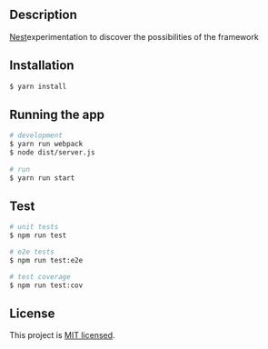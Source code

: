 ## Description

[Nest](https://github.com/nestjs/nest)experimentation to discover the possibilities of the framework

## Installation

```bash
$ yarn install
```

## Running the app

```bash
# development
$ yarn run webpack
$ node dist/server.js
  
# run
$ yarn run start

```

## Test

```bash
# unit tests
$ npm run test

# e2e tests
$ npm run test:e2e

# test coverage
$ npm run test:cov
```

## License

  This project is [MIT licensed](LICENSE).
